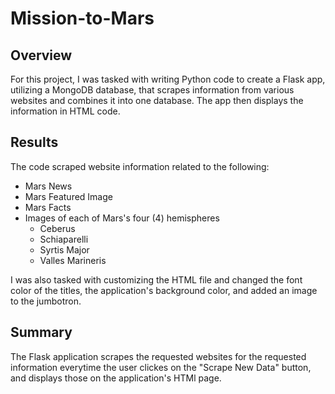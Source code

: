 # Mission-to-Mars

## Overview
For this project, I was tasked with writing Python code to create a Flask app, utilizing a MongoDB database, that scrapes information from various websites and combines it into one database.  The app then displays the information in HTML code.  
## Results
The code scraped website information related to the following:
* Mars News
* Mars Featured Image
* Mars Facts
* Images of each of Mars's four (4) hemispheres
  * Ceberus
  * Schiaparelli
  * Syrtis Major
  * Valles Marineris

I was also tasked with customizing the HTML file and changed the font color of the titles, the application's background color, and added an image to the jumbotron.

## Summary
The Flask application scrapes the requested websites for the requested information everytime the user clickes on the "Scrape New Data" button, and displays those on the application's HTMl page.
